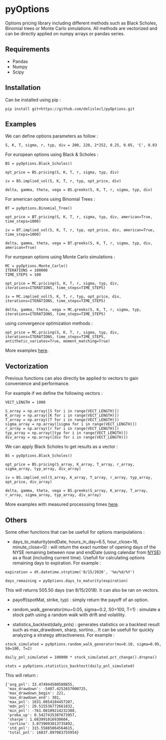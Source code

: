 # pyOptions

Options pricing library including different methods such as Black Scholes, Binomial trees or Monte Carlo simulations.
All methods are vectorized and can be directly applied on numpy arrays or pandas series.

## Requirements

- Pandas
- Numpy
- Scipy

## Installation

Can be installed using pip :

```
pip install git+https://github.com/delislecl/pyOptions.git
```

## Examples

We can define options parameters as follow :

```
S, K, T, sigma, r, typ, div = 200, 220, 2*252, 0.25, 0.05, 'C', 0.03
```

For european options using  Black & Scholes :

```
BS = pyOptions.Black_Scholes()

opt_price = BS.pricing(S, K, T, r, sigma, typ, div)

iv = BS.implied_vol(S, K, T, r, typ, opt_price, div)

delta, gamma, theta, vega = BS.greeks(S, K, T, r, sigma, typ, div)
```

For american options using Binomial Trees :

```
BT = pyOptions.Binomial_Tree()

opt_price = BT.pricing(S, K, T, r, sigma, typ, div, american=True, time_steps=1000)

iv = BT.implied_vol(S, K, T, r, typ, opt_price, div, american=True, time_steps=1000)

delta, gamma, theta, vega = BT.greeks(S, K, T, r, sigma, typ, div, american=True)
```

For european options using Monte Carlo simulations  :

```
MC = pyOptions.Monte_Carlo()
ITERATIONS = 100000
TIME_STEPS = 100

opt_price = MC.pricing(S, K, T, r, sigma, typ, div, iterations=ITERATIONS, time_steps=TIME_STEPS)

iv = MC.implied_vol(S, K, T, r, typ, opt_price, div, iterations=ITERATIONS, time_steps=TIME_STEPS)

delta, gamma, theta, vega = MC.greeks(S, K, T, r, sigma, typ, iterations=ITERATIONS, time_steps=TIME_STEPS)
```

using convergence optimization methods :

```
opt_price = MC.pricing(S, K, T, r, sigma, typ, div, iterations=ITERATIONS, time_steps=TIME_STEPS, antithetic_variates=True, moment_matching=True)
```

More examples [here](examples/examples.ipynb).

## Vectorization

Previous functions can also directly be applied to vectors to gain convenience and performance.

For example if we define the following vectors :

```
VECT_LENGTH = 1000

S_array = np.array([S for i in range(VECT_LENGTH)])
K_array = np.array([K for i in range(VECT_LENGTH)])
T_array = np.array([T for i in range(VECT_LENGTH)])
sigma_array = np.array([sigma for i in range(VECT_LENGTH)])
r_array = np.array([r for i in range(VECT_LENGTH)])
typ_array = np.array([typ for i in range(VECT_LENGTH)])
div_array = np.array([div for i in range(VECT_LENGTH)])
```

We can apply Black Scholes to get results as a vector :

```
BS = pyOptions.Black_Scholes()

opt_price = BS.pricing(S_array, K_array, T_array, r_array, sigma_array, typ_array, div_array)

iv = BS.implied_vol(S_array, K_array, T_array, r_array, typ_array, opt_price, div_array)

delta, gamma, theta, vega = BS.greeks(S_array, K_array, T_array, r_array, sigma_array, typ_array, div_array)
```

More examples with measured processsing times [here](examples/examples.ipynb).

## Others

Some other functions that can be usefull for options manipulations :

- days_to_maturity(endDate, hours_in_day=6.5, hour_close=16, minute_close=0) : will return the exact number of opening days of the NYSE remaining between now and endDate
(using calendar from [NYSE](https://www.nyse.com/markets/hours-calendars)) as a float (including current time).
Usefull for calculating options remaining days to expiration. For example :

```
expiration = dt.datetime.strptime('8/15/2020', '%m/%d/%Y')

days_remaining = pyOptions.days_to_maturity(expiration)
```
This will returns 505.50 days (ran 8/15/2018).
It can also be ran on vectors.

- payoff(spotMat, strike, typ) : simply return the payoff of an option.

- random_walk_generator(mu=0.05, sigma=0.2, S0=100, T=1) : simulate a stock path using a random walk with drift and volatility.

- statistics_backtest(daily_pnls) : generates statistics on a backtest result such as max_drawdown, sharp, sortino... It can be usefull for quickly analyzing a strategy attractiveness.
For example :

```
stock_simulated = pyOptions.random_walk_generator(mu=0.10, sigma=0.05, S0=100, T=2)

daily_pnl_simulated = 100000 * stock_simulated.pct_change().dropna()

stats = pyOptions.statistics_backtest(daily_pnl_simulated)
```
This will return :
```
{'avg_pnl': 33.474944500508855,
 'max_drawdown': -5407.4252657000725,
 'max_drawdown_begin': 221,
 'max_drawdown_end': 301,
 'max_pnl': 1031.0854184457207,
 'mdn_pnl': 29.515536772661832,
 'min_pnl': -761.08109214232388,
 'proba_up': 0.5427435387673957,
 'sharpe': 1.683991016930604,
 'sortino': 3.0739093013735892,
 'std_pnl': 315.55885064564615,
 'total_pnl': 16837.897083755954}
 ```







